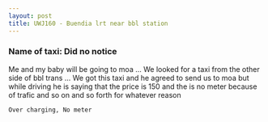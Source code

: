```yaml
---
layout: post
title: UWJ160 - Buendia lrt near bbl station
---
```


### Name of taxi: Did no notice

Me and my baby will be going to moa ... We looked for a taxi from the other side of bbl trans ... We got this taxi and he agreed to send us to moa but while driving he is saying that the price is 150 and the is no meter because of trafic and so on and so forth for whatever reason

```Over charging, No meter```
